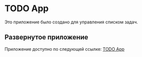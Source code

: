 # TODO App

Это приложение было создано для управления списком задач.

## Развернутое приложение

Приложение доступно по следующей ссылке: [TODO App](https://to-do-list-peach-psi.vercel.app/)
